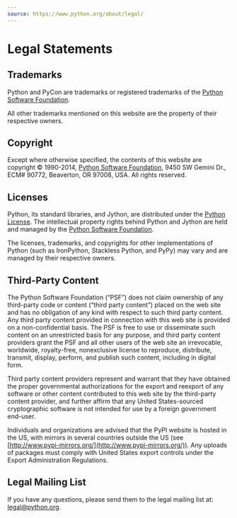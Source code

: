 ```yaml
---
source: https://www.python.org/about/legal/
---
```

# Legal Statements

## Trademarks

Python and PyCon are trademarks or registered trademarks of the 
[Python Software Foundation](https://python.org/psf/).

All other trademarks mentioned on this website are the property of their 
respective owners.

## Copyright

Except where otherwise specified, the contents of this website are
copyright © 1990-2014, [Python Software Foundation](https://python.org/psf/),
9450 SW Gemini Dr., ECM# 90772, Beaverton, OR 97008, USA.  All rights reserved.

## Licenses

Python, its standard libraries, and Jython, are distributed under the
[Python License](https://python.org/psf/licenser).
The intellectual property rights behind
Python and Jython are held and managed by the
[Python Software Foundation](https://python.org/psf/).

The licenses, trademarks, and copyrights for other implementations of Python
(such as IronPython, Stackless Python, and PyPy) may vary and are managed by
their respective owners.

## Third-Party Content

The Python Software Foundation (“PSF”) does not claim ownership of any
third-party code or content (“third party content”) placed on the web
site and has no obligation of any kind with respect to such third
party content. Any third party content provided in connection with
this web site is provided on a non-confidential basis. The PSF is free
to use or disseminate such content on an unrestricted basis for any
purpose, and third party content providers grant the PSF and all other
users of the web site an irrevocable, worldwide, royalty-free,
nonexclusive license to reproduce, distribute, transmit, display,
perform, and publish such content, including in digital form.

Third party content providers represent and warrant that they have
obtained the proper governmental authorizations for the export and
reexport of any software or other content contributed to this web site
by the third-party content provider, and further affirm that any
United States-sourced cryptographic software is not intended for use
by a foreign government end-user.

Individuals and organizations are advised that the PyPI website is hosted in
the US, with mirrors in several countries outside the US (see
[http://www.pypi-mirrors.org/](http://www.pypi-mirrors.org/)).
Any uploads of packages must comply
with United States export controls under the Export Administration
Regulations.

## Legal Mailing List

If you have any questions, please send them to the legal mailing list at:
<legal@python.org>.
